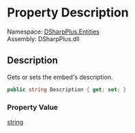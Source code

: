 # Property Description

Namespace: [DSharpPlus.Entities](DSharpPlus.Entities.md)  
Assembly: DSharpPlus.dll

## <a id="DSharpPlus_Entities_DiscordEmbedBuilder_Description"></a>Description

Gets or sets the embed's description.

```csharp
public string Description { get; set; }
```

### Property Value

[string](https://learn.microsoft.com/dotnet/api/system.string)

